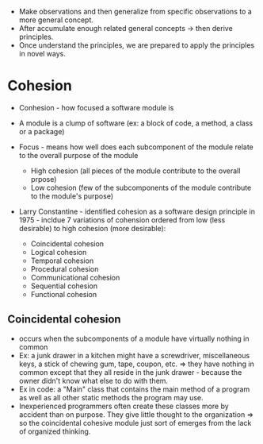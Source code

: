 - Make observations and then generalize from specific observations to a more general concept. 
- After accumulate enough related general concepts -> then derive principles.
- Once understand the principles, we are prepared to apply the principles in novel ways. 

# Cohesion
- Conhesion - how focused a software module is
- A module is a clump of software (ex: a block of code, a method, a class or a package)
- Focus - means how well does each subcomponent of the module relate to the overall purpose of the module
    * High cohesion (all pieces of the module contribute to the overall prpose)
    * Low cohesion (few of the subcomponents of the module contribute to the module's purpose)

- Larry Constantine - identified cohesion as a software design principle in 1975 - incldue 7 variations of cohension ordered from low (less desirable) to high cohesion (more desirable):
    * Coincidental cohesion
    * Logical cohesion
    * Temporal cohesion
    * Procedural cohesion
    * Communicational cohesion
    * Sequential cohesion
    * Functional cohesion

## Coincidental cohesion
- occurs when the subcomponents of a module have virtually nothing in common
- Ex: a junk drawer in a kitchen might have a screwdriver, miscellaneous keys, a stick of chewing gum, tape, coupon, etc. => they have nothing in common except that they all reside in the junk drawer - because the owner didn't know what else to do with them. 
- Ex in code: a "Main" class that contains the main method of a program as well as all other static methods the program may use. 
- Inexperienced programmers often create these classes more by accident than on purpose. They give little thought to the organization => so the coincidental cohesive module just sort of emerges from the lack of organized thinking. 